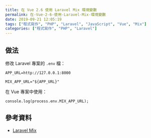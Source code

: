 ```yaml
---
title: 在 Vue 2.6 使用 Laravel Mix 環境變數
permalink: 在-Vue-2-6-使用-Laravel-Mix-環境變數
date: 2019-09-21 12:05:19
tags: ["程式寫作", "PHP", "Laravel", "JavaScript", "Vue", "Mix"]
categories: ["程式寫作", "PHP", "Laravel"]
---
```


## 做法

修改 Laravel 專案的 `.env` 檔：

```ENV
APP_URL=http://127.0.0.1:8000

MIX_APP_URL="${APP_URL}"
```

在 Vue 專案中使用：

```JS
console.log(process.env.MIX_APP_URL);
```

## 參考資料

- [Laravel Mix](https://laravel.com/docs/6.x/mix#environment-variables)

